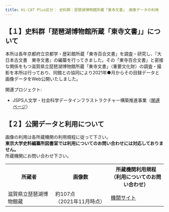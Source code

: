 ```yaml
---
title: Hi-CAT Plus区分： 史料群：琵琶湖博物館所蔵「東寺文書」 画像データの利用
---
```


<h2 class="h03">【１】史料群「琵琶湖博物館所蔵「東寺文書」」について</h2>

本所は長年京都府立京都学・歴彩館所蔵「東寺百合文書」を調査・研究し、『大日本古文書　東寺文書』の編纂を行ってきました。その「東寺百合文書」と密接な関係をもつ滋賀県立琵琶湖博物館所蔵「東寺文書」（重要文化財）の調査・撮影を本所は行っており、同館との協同により2021年●月からその目録データと画像データをWeb公開いたしました。

関連プロジェクト:
* JSPS人文学・社会科学データインフラストラクチャー構築推進事業（[関連ページ](https://www.jsps.go.jp/j-di/index.html)）

<h2 class="h03 mt2">【２】公開データと利用について</h2>

画像の利用は各所蔵機関の利用規程に従って下さい。  
<strong>東京大学史料編纂所図書室では利用についてのお問い合わせには対応しておりません。</strong>  
所蔵機関にお問い合わせ下さい。

<table class="table04" width="100%" cellspacing="0"> 
	<tbody><tr> 
		<th class="mtx" width="30%">所蔵者</th>
		<th class="mtx" width="35%">画像数</th>
		<th class="mtx" width="35%">所蔵機関利用規程<br>（利用についてのお問い合わせ）</th>
	</tr> 
	<tr>
<td class="mtx">滋賀県立琵琶湖博物館蔵</td>
<td class="mtx">約107点<br>（2021年11月時点）</td>
<td class="mtx"><a href="https://www.biwahaku.jp/research/collection.html" target="_blank">機関サイト</a></td>
</tr>
</tbody></table>
